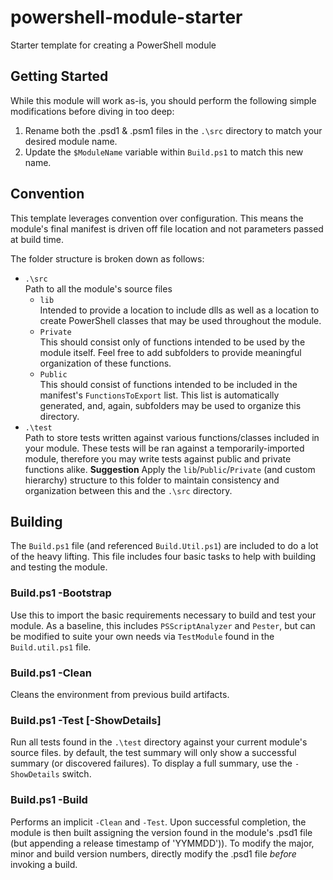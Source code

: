 # powershell-module-starter
Starter template for creating a PowerShell module

## Getting Started
While this module will work as-is, you should perform the following simple
modifications before diving in too deep:

1. Rename both the .psd1 & .psm1 files in the `.\src` directory to match your
   desired module name.
2. Update the `$ModuleName` variable within `Build.ps1` to match this new name.

## Convention
This template leverages convention over configuration. This means the module's
final manifest is driven off file location and not parameters passed at build
time.

The folder structure is broken down as follows:

* `.\src`  
  Path to all the module's source files
  * `lib`  
    Intended to provide a location to include dlls as well as a location
    to create PowerShell classes that may be used throughout the module.
  * `Private`  
    This should consist only of functions intended to be used by the module
    itself. Feel free to add subfolders to provide meaningful organization
    of these functions.
  * `Public`  
    This should consist of functions intended to be included in the manifest's
    `FunctionsToExport` list. This list is automatically generated, and, again,
    subfolders may be used to organize this directory.
* `.\test`  
  Path to store tests written against various functions/classes included in
  your module. These tests will be ran against a temporarily-imported module,
  therefore you may write tests against public and private functions alike.
  **Suggestion** Apply the `lib`/`Public`/`Private` (and custom hierarchy)
  structure to this folder to maintain consistency and organization between
  this and the `.\src` directory.

## Building

The `Build.ps1` file (and referenced `Build.Util.ps1`) are included to do a
lot of the heavy lifting. This file includes four basic tasks to help with
building and testing the module.

### Build.ps1 -Bootstrap

Use this to import the basic requirements necessary to build and test your
module. As a baseline, this includes `PSScriptAnalyzer` and `Pester`, but
can be modified to suite your own needs via `TestModule` found in the
`Build.util.ps1` file.

### Build.ps1 -Clean

Cleans the environment from previous build artifacts.

### Build.ps1 -Test [-ShowDetails]

Run all tests found in the `.\test` directory against your current module's
source files. by default, the test summary will only show a successful summary
(or discovered failures). To display a full summary, use the `-ShowDetails`
switch.

### Build.ps1 -Build

Performs an implicit `-Clean` and `-Test`. Upon successful completion, the
module is then built assigning the version found in the module's .psd1 file
(but appending a release timestamp of 'YYMMDD')). To modify the major, minor
and build version numbers, directly modify the .psd1 file _before_ invoking
a build.